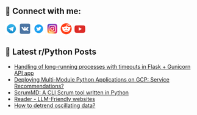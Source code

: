 ## 🔎 Connect with me:
[<img src="https://github.com/bullbesh/bullbesh/blob/main/images/Telegram.png" width="32" height="32" />](https://t.me/bullbesh)
[<img src="https://github.com/bullbesh/bullbesh/blob/main/images/VK.png" width="32" height="32" />](https://vk.com/bullbesh)
[<img src="https://github.com/bullbesh/bullbesh/blob/main/images/Twitter.png" width="32" height="32" />](https://twitter.com/bullbesh1)
[<img src="https://github.com/bullbesh/bullbesh/blob/main/images/Instagram.png" width="32" height="32" />](https://www.instagram.com/bullbesh)
[<img src="https://github.com/bullbesh/bullbesh/blob/main/images/Reddit.png" width="32" height="32" />](https://www.reddit.com/user/bullbesh)
[<img src="https://github.com/bullbesh/bullbesh/blob/main/images/YouTube.png" width="32" height="32" />](https://www.youtube.com/channel/UCtfjRs6uzgq5mfm8S06WTcg)

## 📕 Latest r/Python Posts
<!-- BLOG-POST-LIST:START -->
- [Handling of long-running processes with timeouts in Flask + Gunicorn API app](https://www.reddit.com/r/Python/comments/1c6ei5h/handling_of_longrunning_processes_with_timeouts/)
- [Deploying Multi-Module Python Applications on GCP: Service Recommendations?](https://www.reddit.com/r/Python/comments/1c6b77i/deploying_multimodule_python_applications_on_gcp/)
- [ScrumMD: A CLI Scrum tool written in Python](https://www.reddit.com/r/Python/comments/1c69jns/scrummd_a_cli_scrum_tool_written_in_python/)
- [Reader - LLM-Friendly websites](https://www.reddit.com/r/Python/comments/1c69bjs/reader_llmfriendly_websites/)
- [How to detrend oscillating data?](https://www.reddit.com/r/Python/comments/1c6341a/how_to_detrend_oscillating_data/)
<!-- BLOG-POST-LIST:END -->

